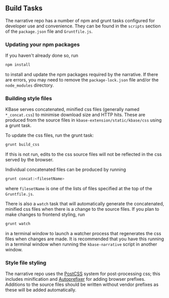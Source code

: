 ## Build Tasks

The narrative repo has a number of npm and grunt tasks configured for developer use and convenience. They can be found in the `scripts` section of the `package.json` file and `Gruntfile.js`.

### Updating your npm packages

If you haven't already done so, run

```sh
npm install
```

to install and update the npm packages required by the narrative. If there are errors, you may need to remove the `package-lock.json` file and/or the `node_modules` directory.

### Building style files

KBase serves concatenated, minified css files (generally named `*_concat.css`) to minimise download size and HTTP hits. These are produced from the source files in `kbase-extension/static/kbase/css` using a grunt task.

To update the css files, run the grunt task:

```sh
grunt build_css
```

If this is not run, edits to the css source files will not be reflected in the css served by the browser.

Individual concatenated files can be produced by running

```sh
grunt concat:<filesetName>
```

where `filesetName` is one of the lists of files specified at the top of the `Gruntfile.js`.

There is also a `watch` task that will automatically generate the concatenated, minified css files when there is a change to the source files. If you plan to make changes to frontend styling, run

```sh
grunt watch
```

in a terminal window to launch a watcher process that regenerates the css files when changes are made. It is recommended that you have this running in a terminal window when running the `kbase-narrative` script in another window.


### Style file styling

The narrative repo uses the [PostCSS](https://github.com/postcss/postcss) system for post-processing css; this includes minification and [Autoprefixer](https://github.com/postcss/autoprefixer) for adding browser prefixes. Additions to the source files should be written without vendor prefixes as these will be added automatically.
